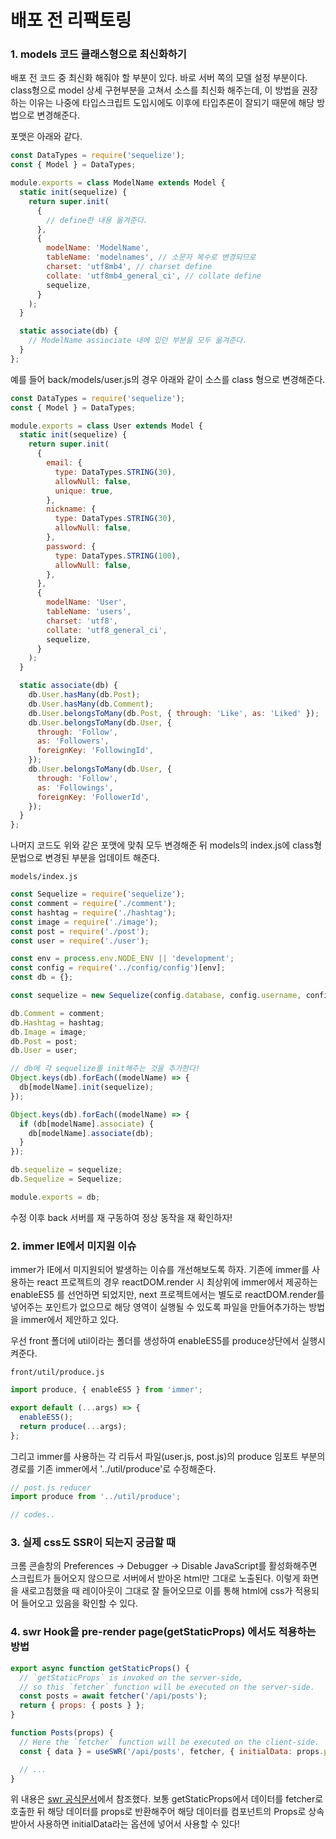 ﻿# 배포 전 리팩토링

### 1. models 코드 클래스형으로 최신화하기

배포 전 코드 중 최신화 해줘야 할 부분이 있다. 바로 서버 쪽의 모델 설정 부분이다. class형으로 model 상세 구현부분을 고쳐서 소스를 최신화 해주는데, 이 방법을 권장하는 이유는 나중에 타입스크립트 도입시에도 이후에 타입추론이 잘되기 때문에 해당 방법으로 변경해준다.

포맷은 아래와 같다.

```jsx
const DataTypes = require('sequelize');
const { Model } = DataTypes;

module.exports = class ModelName extends Model {
  static init(sequelize) {
    return super.init(
      {
        // define한 내용 옮겨준다.
      },
      {
        modelName: 'ModelName',
        tableName: 'modelnames', // 소문자 복수로 변경되므로
        charset: 'utf8mb4', // charset define
        collate: 'utf8mb4_general_ci', // collate define
        sequelize,
      }
    );
  }

  static associate(db) {
    // ModelName assiociate 내에 있던 부분을 모두 옮겨준다.
  }
};
```

예를 들어 back/models/user.js의 경우 아래와 같이 소스를 class 형으로 변경해준다.

```jsx
const DataTypes = require('sequelize');
const { Model } = DataTypes;

module.exports = class User extends Model {
  static init(sequelize) {
    return super.init(
      {
        email: {
          type: DataTypes.STRING(30),
          allowNull: false,
          unique: true,
        },
        nickname: {
          type: DataTypes.STRING(30),
          allowNull: false,
        },
        password: {
          type: DataTypes.STRING(100),
          allowNull: false,
        },
      },
      {
        modelName: 'User',
        tableName: 'users',
        charset: 'utf8',
        collate: 'utf8_general_ci',
        sequelize,
      }
    );
  }

  static associate(db) {
    db.User.hasMany(db.Post);
    db.User.hasMany(db.Comment);
    db.User.belongsToMany(db.Post, { through: 'Like', as: 'Liked' });
    db.User.belongsToMany(db.User, {
      through: 'Follow',
      as: 'Followers',
      foreignKey: 'FollowingId',
    });
    db.User.belongsToMany(db.User, {
      through: 'Follow',
      as: 'Followings',
      foreignKey: 'FollowerId',
    });
  }
};
```

나머지 코드도 위와 같은 포맷에 맞춰 모두 변경해준 뒤 models의 index.js에 class형 문법으로 변경된 부분을 업데이트 해준다.

`models/index.js`

```jsx
const Sequelize = require('sequelize');
const comment = require('./comment');
const hashtag = require('./hashtag');
const image = require('./image');
const post = require('./post');
const user = require('./user');

const env = process.env.NODE_ENV || 'development';
const config = require('../config/config')[env];
const db = {};

const sequelize = new Sequelize(config.database, config.username, config.password, config);

db.Comment = comment;
db.Hashtag = hashtag;
db.Image = image;
db.Post = post;
db.User = user;

// db에 각 sequelize를 init해주는 것을 추가한다!
Object.keys(db).forEach((modelName) => {
  db[modelName].init(sequelize);
});

Object.keys(db).forEach((modelName) => {
  if (db[modelName].associate) {
    db[modelName].associate(db);
  }
});

db.sequelize = sequelize;
db.Sequelize = Sequelize;

module.exports = db;
```

수정 이후 back 서버를 재 구동하여 정상 동작을 재 확인하자!

### 2. immer IE에서 미지원 이슈

immer가 IE에서 미지원되어 발생하는 이슈를 개선해보도록 하자. 기존에 immer를 사용하는 react 프로젝트의 경우 reactDOM.render 시 최상위에 immer에서 제공하는 enableES5 를 선언하면 되었지만, next 프로젝트에서는 별도로 reactDOM.render를 넣어주는 포인트가 없으므로 해당 영역이 실행될 수 있도록 파일을 만들어추가하는 방법을 immer에서 제안하고 있다.

우선 front 폴더에 util이라는 폴더를 생성하여 enableES5를 produce상단에서 실행시켜준다.

`front/util/produce.js`

```jsx
import produce, { enableES5 } from 'immer';

export default (...args) => {
  enableES5();
  return produce(...args);
};
```

그리고 immer를 사용하는 각 리듀서 파일(user.js, post.js)의 produce 임포트 부분의 경로를 기존 immer에서 '../util/produce'로 수정해준다.

```jsx
// post.js reducer
import produce from '../util/produce';

// codes..
```

### 3. 실제 css도 SSR이 되는지 궁금할 때

크롬 콘솔창의 Preferences → Debugger → Disable JavaScript를 활성화해주면 스크립트가 들어오지 않으므로 서버에서 받아온 html만 그대로 노출된다. 이렇게 화면을 새로고침했을 때 레이아웃이 그대로 잘 들어오므로 이를 통해 html에 css가 적용되어 들어오고 있음을 확인할 수 있다.

### 4. swr Hook을 pre-render page(getStaticProps) 에서도 적용하는 방법

```jsx
export async function getStaticProps() {
  // `getStaticProps` is invoked on the server-side,
  // so this `fetcher` function will be executed on the server-side.
  const posts = await fetcher('/api/posts');
  return { props: { posts } };
}

function Posts(props) {
  // Here the `fetcher` function will be executed on the client-side.
  const { data } = useSWR('/api/posts', fetcher, { initialData: props.posts });

  // ...
}
```

위 내용은 [swr 공식문서](https://swr.vercel.app/docs/with-nextjs)에서 참조했다. 보통 getStaticProps에서 데이터를 fetcher로 호출한 뒤 해당 데이터를 props로 반환해주어 해당 데이터를 컴포넌트의 Props로 상속받아서 사용하면 initialData라는 옵션에 넣어서 사용할 수 있다!
